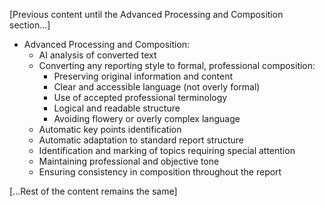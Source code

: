 [Previous content until the Advanced Processing and Composition section...]

- Advanced Processing and Composition:
  * AI analysis of converted text
  * Converting any reporting style to formal, professional composition:
    - Preserving original information and content
    - Clear and accessible language (not overly formal)
    - Use of accepted professional terminology
    - Logical and readable structure
    - Avoiding flowery or overly complex language
  * Automatic key points identification
  * Automatic adaptation to standard report structure
  * Identification and marking of topics requiring special attention
  * Maintaining professional and objective tone
  * Ensuring consistency in composition throughout the report

[...Rest of the content remains the same]